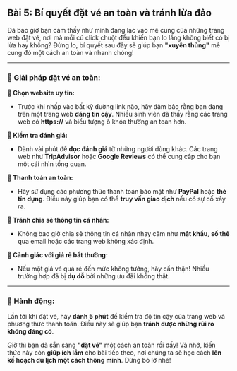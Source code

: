 ## Bài 5: Bí quyết đặt vé an toàn và tránh lừa đảo

Đã bao giờ bạn cảm thấy như mình đang lạc vào mê cung của những trang web đặt vé, nơi mà mỗi cú click chuột đều khiến bạn lo lắng không biết có bị lừa hay không? Đừng lo, bí quyết sau đây sẽ giúp bạn **"xuyên thủng"** mê cung đó một cách an toàn và nhanh chóng!

---

### 📌 Giải pháp đặt vé an toàn:

**🔹 Chọn website uy tín:**
- Trước khi nhấp vào bất kỳ đường link nào, hãy đảm bảo rằng bạn đang trên một trang web **đáng tin cậy**. Nhiều sinh viên đã thấy rằng các trang web có **https://** và biểu tượng ổ khóa thường an toàn hơn.

**🔹 Kiểm tra đánh giá:**
- Dành vài phút để **đọc đánh giá** từ những người dùng khác. Các trang web như **TripAdvisor** hoặc **Google Reviews** có thể cung cấp cho bạn một cái nhìn tổng quan.

**🔹 Thanh toán an toàn:**
- Hãy sử dụng các phương thức thanh toán bảo mật như **PayPal** hoặc **thẻ tín dụng**. Điều này giúp bạn có thể **truy vấn giao dịch** nếu có sự cố xảy ra.

**🔹 Tránh chia sẻ thông tin cá nhân:**
- Không bao giờ chia sẻ thông tin cá nhân nhạy cảm như **mật khẩu**, **số thẻ** qua email hoặc các trang web không xác định.

**🔹 Cảnh giác với giá rẻ bất thường:**
- Nếu một giá vé quá rẻ đến mức không tưởng, hãy cẩn thận! Nhiều trường hợp đã bị **dụ dỗ** bởi những ưu đãi không thật.

---

### 🚀 Hành động:

Lần tới khi đặt vé, hãy **dành 5 phút** để kiểm tra độ tin cậy của trang web và phương thức thanh toán. Điều này sẽ giúp bạn **tránh được những rủi ro không đáng có**.

Giờ thì bạn đã sẵn sàng **"đặt vé"** một cách an toàn rồi đấy! Và nhớ, kiến thức này còn **giúp ích lắm** cho bài tiếp theo, nơi chúng ta sẽ học cách **lên kế hoạch du lịch một cách thông minh**. Đừng bỏ lỡ nhé!